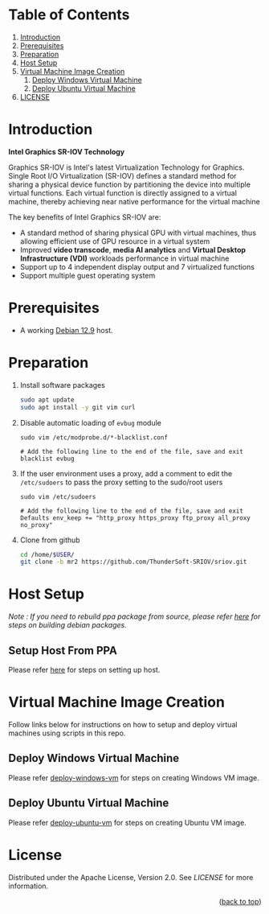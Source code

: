 <a name="readme-top"></a>

<!-- TABLE OF CONTENTS -->
# Table of Contents
1. [Introduction](#introduction)
1. [Prerequisites](#prerequisites)
1. [Preparation](#preparation)
1. [Host Setup](#host-setup)
1. [Virtual Machine Image Creation](#virtual-machine-image-creation)
    1. [Deploy Windows Virtual Machine](#deploy-windows-virtual-machine)
    1. [Deploy Ubuntu Virtual Machine](#deploy-ubuntu-virtual-machine)
1. [LICENSE](#license)

<!-- INSTRUCTION -->
# Introduction

**Intel Graphics SR-IOV Technology**

Graphics SR-IOV is Intel's latest Virtualization Technology for Graphics. Single Root I/O Virtualization (SR-IOV) defines a standard method for sharing a physical device function by partitioning the device into multiple virtual functions. Each virtual function is directly assigned to a virtual machine, thereby achieving near native performance for the virtual machine

The key benefits of Intel Graphics SR-IOV are:
  * A standard method of sharing physical GPU with virtual machines, thus allowing efficient use of GPU resource in a virtual system
  * Improved **video transcode**, **media AI analytics** and **Virtual Desktop Infrastructure (VDI)** workloads performance in virtual machine
  * Support up to 4 independent display output and 7 virtualized functions
  * Support multiple guest operating system

<!-- PREREQUISITES -->
# Prerequisites

  * A working [Debian 12.9](https://get.debian.org/images/archive/12.9.0/amd64/iso-dvd/debian-12.9.0-amd64-DVD-1.iso) host.

<!-- PREPARATION -->
# Preparation

1. Install software packages

    ```sh
    sudo apt update
    sudo apt install -y git vim curl
    ```

2. Disable automatic loading of `evbug` module

    ```shell
    sudo vim /etc/modprobe.d/*-blacklist.conf

    # Add the following line to the end of the file, save and exit
    blacklist evbug
    ```

3. If the user environment uses a proxy, add a comment to edit the `/etc/sudoers` to pass the proxy setting to the sudo/root users

    ```shell
    sudo vim /etc/sudoers

    # Add the following line to the end of the file, save and exit
    Defaults env_keep += "http_proxy https_proxy ftp_proxy all_proxy no_proxy"
    ```

4. Clone from github

    ```sh
    cd /home/$USER/
    git clone -b mr2 https://github.com/ThunderSoft-SRIOV/sriov.git
    ```

<!-- HOST SETUP -->
# Host Setup

*Note : If you need to rebuild ppa package from source, please refer [here](docs/build_package.md) for steps on building debian packages.*

## Setup Host From PPA

Please refer [here](docs/setup_host_from_ppa.md) for steps on setting up host.


<!-- VIRTUAL MACHINE IMAGE CREATION -->
# Virtual Machine Image Creation

Follow links below for instructions on how to setup and deploy virtual machines using scripts in this repo.

## Deploy Windows Virtual Machine

Please refer [deploy-windows-vm](docs/deploy-windows-vm.md) for steps on creating Windows VM image.

## Deploy Ubuntu Virtual Machine

Please refer [deploy-ubuntu-vm](docs/deploy-ubuntu-vm.md) for steps on creating Ubuntu VM image.

<!-- LICENSE -->
# License

Distributed under the Apache License, Version 2.0. See *LICENSE* for more information.

<p align="right">(<a href="#readme-top">back to top</a>)</p>
